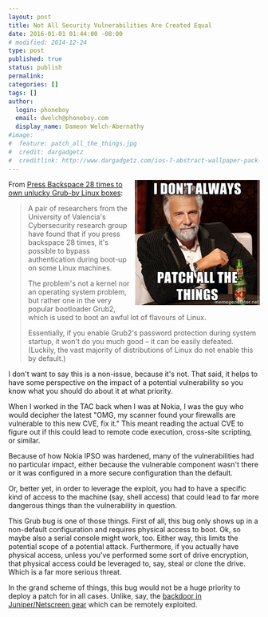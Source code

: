 ```yaml
---
layout: post
title: Not All Security Vulnerabilities Are Created Equal
date: 2016-01-01 01:44:00 -08:00
# modified: 2014-12-24
type: post
published: true
status: publish
permalink: 
categories: []
tags: []
author:
  login: phoneboy
  email: dwelch@phoneboy.com
  display_name: Dameon Welch-Abernathy
#image:
#  feature: patch_all_the_things.jpg
#  credit: dargadgetz
#  creditlink: http://www.dargadgetz.com/ios-7-abstract-wallpaper-pack-for-iphone-5-and-ipod-touch-retina/
---
```

<img style="float: right;" src="/images/i_dont_always_patch_all_the_things.jpg">

From [Press Backspace 28 times to own unlucky Grub-by Linux boxes](http://www.theregister.co.uk/2015/12/17/press_backspace_28_times_to_own_any_grubby_linux_box/):

> A pair of researchers from the University of Valencia's Cybersecurity research group have found that if you press backspace 28 times, it's possible to bypass authentication during boot-up on some Linux machines.
>
> The problem's not a kernel nor an operating system problem, but rather one in the very popular bootloader Grub2, which is used to boot an awful lot of flavours of Linux.
> 
> Essentially, if you enable Grub2's password protection during system startup, it won't do you much good – it can be easily defeated. (Luckily, the vast majority of distributions of Linux do not enable this by default.)

I don't want to say this is a non-issue, because it's not.
That said, it helps to have some perspective on the impact of a potential
vulnerability so you know what you should do about it at what priority.

When I worked in the TAC back when I was at Nokia, I was the guy who would
decipher the latest "OMG, my scanner found your firewalls are vulnerable to
this new CVE, fix it." This meant reading the actual CVE to figure out if
this could lead to remote code execution, cross-site scripting, or similar.

Because of how Nokia IPSO was hardened, many of the vulnerabilities had
no particular impact, either because the vulnerable component wasn't there
or it was configured in a more secure configuration than the default.

Or, better yet, in order to leverage the exploit, you had to have a
specific kind of access to the machine (say, shell access) that could
lead to far more dangerous things than the vulnerability in question.

This Grub bug is one of those things. First of all, this bug only shows up in
a non-default configuration and requires physical access to boot. Ok, so maybe
also a serial console might work, too. Either way, this limits the potential
scope of a potential attack. Furthermore, if you actually have physical
access, unless you've performed some sort of drive encryption, that physical
access could be leveraged to, say, steal or clone the drive. Which is a far
more serious threat.

In the grand scheme of things, this bug would not be a huge priority to deploy
a patch for in all cases. Unlike, say, the [backdoor in Juniper/Netscreen gear](https://www.techdirt.com/articles/20151219/07481133129/us-govt-agencies-freak-out-over-juniper-backdoor-perhaps-theyll-now-realize-why-backdoors-are-mistake.shtml)
which can be remotely exploited.